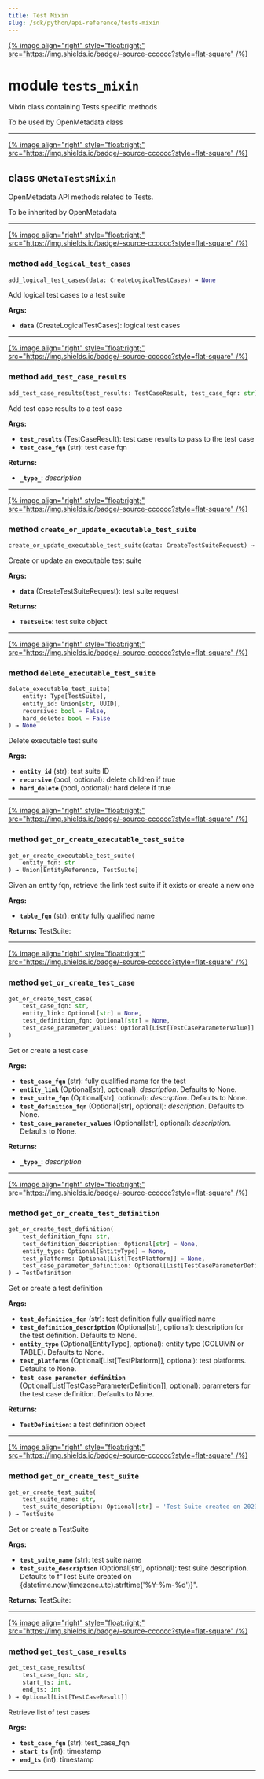 ```yaml
---
title: Test Mixin
slug: /sdk/python/api-reference/tests-mixin
---
```




[{% image align="right" style="float:right;" src="https://img.shields.io/badge/-source-cccccc?style=flat-square" /%}](https://github.com/open-metadata/OpenMetadata/tree/main/ingestion/src/metadata/ingestion/ometa/mixins/tests_mixin.py#L0")

# module `tests_mixin`
Mixin class containing Tests specific methods 

To be used by OpenMetadata class 



---

[{% image align="right" style="float:right;" src="https://img.shields.io/badge/-source-cccccc?style=flat-square" /%}](https://github.com/open-metadata/OpenMetadata/tree/main/ingestion/src/metadata/ingestion/ometa/mixins/tests_mixin.py#L49")

## class `OMetaTestsMixin`
OpenMetadata API methods related to Tests. 

To be inherited by OpenMetadata 




---

[{% image align="right" style="float:right;" src="https://img.shields.io/badge/-source-cccccc?style=flat-square" /%}](https://github.com/open-metadata/OpenMetadata/tree/main/ingestion/src/metadata/ingestion/ometa/mixins/tests_mixin.py#L297")

### method `add_logical_test_cases`

```python
add_logical_test_cases(data: CreateLogicalTestCases) → None
```

Add logical test cases to a test suite 



**Args:**
 
 - <b>`data`</b> (CreateLogicalTestCases):  logical test cases 

---

[{% image align="right" style="float:right;" src="https://img.shields.io/badge/-source-cccccc?style=flat-square" /%}](https://github.com/open-metadata/OpenMetadata/tree/main/ingestion/src/metadata/ingestion/ometa/mixins/tests_mixin.py#L58")

### method `add_test_case_results`

```python
add_test_case_results(test_results: TestCaseResult, test_case_fqn: str)
```

Add test case results to a test case 



**Args:**
 
 - <b>`test_results`</b> (TestCaseResult):  test case results to pass to the test case 
 - <b>`test_case_fqn`</b> (str):  test case fqn 



**Returns:**
 
 - <b>`_type_`</b>:  _description_ 

---

[{% image align="right" style="float:right;" src="https://img.shields.io/badge/-source-cccccc?style=flat-square" /%}](https://github.com/open-metadata/OpenMetadata/tree/main/ingestion/src/metadata/ingestion/ometa/mixins/tests_mixin.py#L260")

### method `create_or_update_executable_test_suite`

```python
create_or_update_executable_test_suite(data: CreateTestSuiteRequest) → TestSuite
```

Create or update an executable test suite 



**Args:**
 
 - <b>`data`</b> (CreateTestSuiteRequest):  test suite request 



**Returns:**
 
 - <b>`TestSuite`</b>:  test suite object 

---

[{% image align="right" style="float:right;" src="https://img.shields.io/badge/-source-cccccc?style=flat-square" /%}](https://github.com/open-metadata/OpenMetadata/tree/main/ingestion/src/metadata/ingestion/ometa/mixins/tests_mixin.py#L278")

### method `delete_executable_test_suite`

```python
delete_executable_test_suite(
    entity: Type[TestSuite],
    entity_id: Union[str, UUID],
    recursive: bool = False,
    hard_delete: bool = False
) → None
```

Delete executable test suite 



**Args:**
 
 - <b>`entity_id`</b> (str):  test suite ID 
 - <b>`recursive`</b> (bool, optional):  delete children if true 
 - <b>`hard_delete`</b> (bool, optional):  hard delete if true 

---

[{% image align="right" style="float:right;" src="https://img.shields.io/badge/-source-cccccc?style=flat-square" /%}](https://github.com/open-metadata/OpenMetadata/tree/main/ingestion/src/metadata/ingestion/ometa/mixins/tests_mixin.py#L201")

### method `get_or_create_executable_test_suite`

```python
get_or_create_executable_test_suite(
    entity_fqn: str
) → Union[EntityReference, TestSuite]
```

Given an entity fqn, retrieve the link test suite if it exists or create a new one 



**Args:**
 
 - <b>`table_fqn`</b> (str):  entity fully qualified name 



**Returns:**
 TestSuite: 

---

[{% image align="right" style="float:right;" src="https://img.shields.io/badge/-source-cccccc?style=flat-square" /%}](https://github.com/open-metadata/OpenMetadata/tree/main/ingestion/src/metadata/ingestion/ometa/mixins/tests_mixin.py#L161")

### method `get_or_create_test_case`

```python
get_or_create_test_case(
    test_case_fqn: str,
    entity_link: Optional[str] = None,
    test_definition_fqn: Optional[str] = None,
    test_case_parameter_values: Optional[List[TestCaseParameterValue]] = None
)
```

Get or create a test case 



**Args:**
 
 - <b>`test_case_fqn`</b> (str):  fully qualified name for the test 
 - <b>`entity_link`</b> (Optional[str], optional):  _description_. Defaults to None. 
 - <b>`test_suite_fqn`</b> (Optional[str], optional):  _description_. Defaults to None. 
 - <b>`test_definition_fqn`</b> (Optional[str], optional):  _description_. Defaults to None. 
 - <b>`test_case_parameter_values`</b> (Optional[str], optional):  _description_. Defaults to None. 



**Returns:**
 
 - <b>`_type_`</b>:  _description_ 

---

[{% image align="right" style="float:right;" src="https://img.shields.io/badge/-source-cccccc?style=flat-square" /%}](https://github.com/open-metadata/OpenMetadata/tree/main/ingestion/src/metadata/ingestion/ometa/mixins/tests_mixin.py#L115")

### method `get_or_create_test_definition`

```python
get_or_create_test_definition(
    test_definition_fqn: str,
    test_definition_description: Optional[str] = None,
    entity_type: Optional[EntityType] = None,
    test_platforms: Optional[List[TestPlatform]] = None,
    test_case_parameter_definition: Optional[List[TestCaseParameterDefinition]] = None
) → TestDefinition
```

Get or create a test definition 



**Args:**
 
 - <b>`test_definition_fqn`</b> (str):  test definition fully qualified name 
 - <b>`test_definition_description`</b> (Optional[str], optional):  description for the test definition.  Defaults to None. 
 - <b>`entity_type`</b> (Optional[EntityType], optional):  entity type (COLUMN or TABLE). Defaults to None. 
 - <b>`test_platforms`</b> (Optional[List[TestPlatform]], optional):  test platforms. Defaults to None. 
 - <b>`test_case_parameter_definition`</b> (Optional[List[TestCaseParameterDefinition]], optional):  parameters for the  test case definition. Defaults to None. 



**Returns:**
 
 - <b>`TestDefinition`</b>:  a test definition object 

---

[{% image align="right" style="float:right;" src="https://img.shields.io/badge/-source-cccccc?style=flat-square" /%}](https://github.com/open-metadata/OpenMetadata/tree/main/ingestion/src/metadata/ingestion/ometa/mixins/tests_mixin.py#L79")

### method `get_or_create_test_suite`

```python
get_or_create_test_suite(
    test_suite_name: str,
    test_suite_description: Optional[str] = 'Test Suite created on 2023-12-04'
) → TestSuite
```

Get or create a TestSuite 



**Args:**
 
 - <b>`test_suite_name`</b> (str):  test suite name 
 - <b>`test_suite_description`</b> (Optional[str], optional):  test suite description.  Defaults to f"Test Suite created on {datetime.now(timezone.utc).strftime('%Y-%m-%d')}". 



**Returns:**
 TestSuite: 

---

[{% image align="right" style="float:right;" src="https://img.shields.io/badge/-source-cccccc?style=flat-square" /%}](https://github.com/open-metadata/OpenMetadata/tree/main/ingestion/src/metadata/ingestion/ometa/mixins/tests_mixin.py#L231")

### method `get_test_case_results`

```python
get_test_case_results(
    test_case_fqn: str,
    start_ts: int,
    end_ts: int
) → Optional[List[TestCaseResult]]
```

Retrieve list of test cases 



**Args:**
 
 - <b>`test_case_fqn`</b> (str):  test_case_fqn 
 - <b>`start_ts`</b> (int):  timestamp 
 - <b>`end_ts`</b> (int):  timestamp 




---


